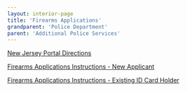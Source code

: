 ```yaml
---
layout: interior-page
title: 'Firearms Applications'
grandparent: 'Police Department'
parent: 'Additional Police Services'
---
```


[New Jersey Portal Directions](http://static.rutherford-nj.com/police/police-NJPortalDirections.pdf)

[Firearms Applications Instructions - New Applicant](http://static.rutherford-nj.com/police/RPD_Firearms%20Packet%20for%20New%20Applicant.pdf)

[Firearms Applications Instructions - Existing ID Card Holder](http://static.rutherford-nj.com/police/RPD_Firearms%20Packet%20for%20Existing%20ID%20Card%20Holder.pdf)
